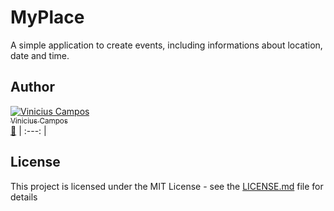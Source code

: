 # MyPlace

A simple application to create events, including informations about location, date and time.

## Author

[![Vinicius Campos](https://avatars.githubusercontent.com/Vinihcampos?s=100)<br /><sub>Vinicius Campos</sub>](http://vinihcampos.github.io)<br />[👀](https://github.com/vinihcampos/myplace/commits?author=Vinihcampos)
| :---: | 


## License

This project is licensed under the MIT License - see the [LICENSE.md](LICENSE) file for details
